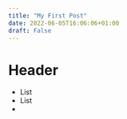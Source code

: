 ```yaml
---
title: "My First Post"
date: 2022-06-05T16:06:06+01:00
draft: False
---
```


# Header
 - List
 - List
 - 